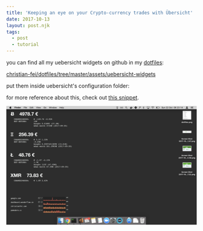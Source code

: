 ```yaml
---
title: 'Keeping an eye on your Crypto-currency trades with Übersicht'
date: 2017-10-13
layout: post.njk
tags:
  - post
  - tutorial
---
```


you can find all my uebersicht widgets on github in my [dotfiles](/posts/My-dotfiles/):

[christian-fei/dotfiles/tree/master/assets/uebersicht-widgets](https://github.com/christian-fei/dotfiles/tree/master/assets/uebersicht-widgets)

put them inside uebersicht's configuration folder:

for more reference about this, check out [this snippet](https://github.com/christian-fei/dotfiles/blob/master/scripts/uebersicht).


![uebersicht demo](/assets/images/posts/uebersicht-demo.png)